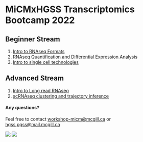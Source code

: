 # MiCMxHGSS Transcriptomics Bootcamp 2022

## Beginner Stream
1. [Intro to RNAseq Formats](https://github.com/McGill-MiCM/MiCM_BootcampF22_IntroRNAseqFormats)
2. [RNAseq Quantification and Differential Expression Analysis](https://github.com/McGill-MiCM/MiCM_BootcampF22_RNAseqQuantification)
3. [Intro to single cell technologies](https://github.com/McGill-MiCM/MiCM_BootcampF22_Intro_Singlecell)

## Advanced Stream
1. [Intro to Long read RNAseq](https://github.com/McGill-MiCM/MiCM_BootcampF22_LongRead_RNAseq)
2. [scRNAseq clustering and trajectory inference](https://github.com/McGill-MiCM/MiCM_BootcampF22_singleCell_Clustering_trajectoryInference)




















#### Any questions?
Feel free to contact workshop-micm@mcgill.ca or hgss.pgss@mail.mcgill.ca 

![](https://user-images.githubusercontent.com/58442767/204903856-48c6178b-d553-416a-ad93-b864f48d73e7.png) ![](https://external-content.duckduckgo.com/iu/?u=https%3A%2F%2Fhgssconference2015.files.wordpress.com%2F2015%2F02%2Fhgsslogo-black.png%3Fw%3D300%26h%3D166&f=1&nofb=1&ipt=b75e34270421a48f84f43280839f281a84035b4e0c58a82c0e3a0a60946b12d9&ipo=images)
